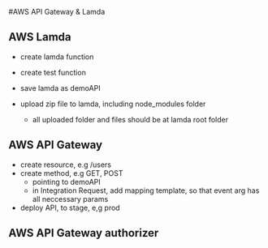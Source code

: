 #AWS API Gateway & Lamda

## AWS Lamda

- create lamda function
- create test function
- save lamda as demoAPI

- upload zip file to lamda, including node_modules folder
  - all uploaded folder and files should be at lamda root folder

## AWS API Gateway

- create resource, e.g /users
- create method, e.g GET, POST
  - pointing to demoAPI
  - in Integration Request, add mapping template, so that event arg has all neccessary params
- deploy API, to stage, e,g prod

## AWS API Gateway authorizer
